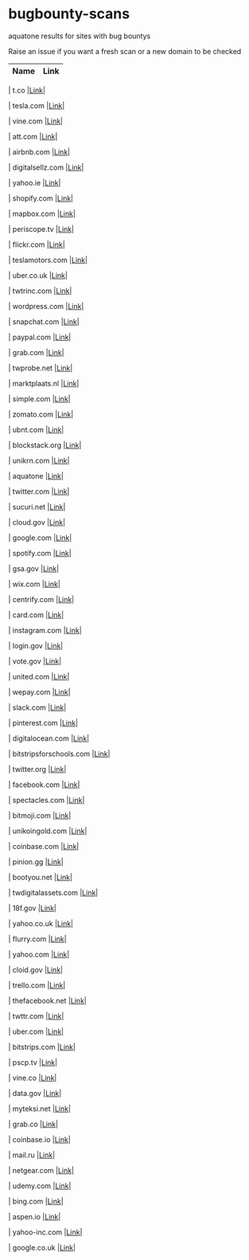 # bugbounty-scans

aquatone results for sites with bug bountys


Raise an issue if you want a fresh scan or a new domain to be checked



| Name     | Link |
| ---      | ---  |

| t.co     |<a href="https://random-robbie.github.io/bugbounty-scans/t.co/report/report_page_0.html">Link</a>|


| tesla.com     |<a href="https://random-robbie.github.io/bugbounty-scans/tesla.com/report/report_page_0.html">Link</a>|


| vine.com     |<a href="https://random-robbie.github.io/bugbounty-scans/vine.com/report/report_page_0.html">Link</a>|


| att.com     |<a href="https://random-robbie.github.io/bugbounty-scans/att.com/report/report_page_0.html">Link</a>|


| airbnb.com     |<a href="https://random-robbie.github.io/bugbounty-scans/airbnb.com/report/report_page_0.html">Link</a>|


| digitalsellz.com     |<a href="https://random-robbie.github.io/bugbounty-scans/digitalsellz.com/report/report_page_0.html">Link</a>|


| yahoo.ie     |<a href="https://random-robbie.github.io/bugbounty-scans/yahoo.ie/report/report_page_0.html">Link</a>|


| shopify.com     |<a href="https://random-robbie.github.io/bugbounty-scans/shopify.com/report/report_page_0.html">Link</a>|


| mapbox.com     |<a href="https://random-robbie.github.io/bugbounty-scans/mapbox.com/report/report_page_0.html">Link</a>|


| periscope.tv     |<a href="https://random-robbie.github.io/bugbounty-scans/periscope.tv/report/report_page_0.html">Link</a>|


| flickr.com     |<a href="https://random-robbie.github.io/bugbounty-scans/flickr.com/report/report_page_0.html">Link</a>|


| teslamotors.com     |<a href="https://random-robbie.github.io/bugbounty-scans/teslamotors.com/report/report_page_0.html">Link</a>|


| uber.co.uk     |<a href="https://random-robbie.github.io/bugbounty-scans/uber.co.uk/report/report_page_0.html">Link</a>|


| twtrinc.com     |<a href="https://random-robbie.github.io/bugbounty-scans/twtrinc.com/report/report_page_0.html">Link</a>|


| wordpress.com     |<a href="https://random-robbie.github.io/bugbounty-scans/wordpress.com/report/report_page_0.html">Link</a>|


| snapchat.com     |<a href="https://random-robbie.github.io/bugbounty-scans/snapchat.com/report/report_page_0.html">Link</a>|


| paypal.com     |<a href="https://random-robbie.github.io/bugbounty-scans/paypal.com/report/report_page_0.html">Link</a>|


| grab.com     |<a href="https://random-robbie.github.io/bugbounty-scans/grab.com/report/report_page_0.html">Link</a>|


| twprobe.net     |<a href="https://random-robbie.github.io/bugbounty-scans/twprobe.net/report/report_page_0.html">Link</a>|


| marktplaats.nl     |<a href="https://random-robbie.github.io/bugbounty-scans/marktplaats.nl/report/report_page_0.html">Link</a>|


| simple.com     |<a href="https://random-robbie.github.io/bugbounty-scans/simple.com/report/report_page_0.html">Link</a>|


| zomato.com     |<a href="https://random-robbie.github.io/bugbounty-scans/zomato.com/report/report_page_0.html">Link</a>|


| ubnt.com     |<a href="https://random-robbie.github.io/bugbounty-scans/ubnt.com/report/report_page_0.html">Link</a>|


| blockstack.org     |<a href="https://random-robbie.github.io/bugbounty-scans/blockstack.org/report/report_page_0.html">Link</a>|




| unikrn.com     |<a href="https://random-robbie.github.io/bugbounty-scans/unikrn.com/report/report_page_0.html">Link</a>|


| aquatone     |<a href="https://random-robbie.github.io/bugbounty-scans/aquatone/report/report_page_0.html">Link</a>|


| twitter.com     |<a href="https://random-robbie.github.io/bugbounty-scans/twitter.com/report/report_page_0.html">Link</a>|


| sucuri.net     |<a href="https://random-robbie.github.io/bugbounty-scans/sucuri.net/report/report_page_0.html">Link</a>|


| cloud.gov     |<a href="https://random-robbie.github.io/bugbounty-scans/cloud.gov/report/report_page_0.html">Link</a>|


| google.com     |<a href="https://random-robbie.github.io/bugbounty-scans/google.com/report/report_page_0.html">Link</a>|


| spotify.com     |<a href="https://random-robbie.github.io/bugbounty-scans/spotify.com/report/report_page_0.html">Link</a>|


| gsa.gov     |<a href="https://random-robbie.github.io/bugbounty-scans/gsa.gov/report/report_page_0.html">Link</a>|


| wix.com     |<a href="https://random-robbie.github.io/bugbounty-scans/wix.com/report/report_page_0.html">Link</a>|


| centrify.com     |<a href="https://random-robbie.github.io/bugbounty-scans/centrify.com/report/report_page_0.html">Link</a>|


| card.com     |<a href="https://random-robbie.github.io/bugbounty-scans/card.com/report/report_page_0.html">Link</a>|


| instagram.com     |<a href="https://random-robbie.github.io/bugbounty-scans/instagram.com/report/report_page_0.html">Link</a>|


| login.gov     |<a href="https://random-robbie.github.io/bugbounty-scans/login.gov/report/report_page_0.html">Link</a>|


| vote.gov     |<a href="https://random-robbie.github.io/bugbounty-scans/vote.gov/report/report_page_0.html">Link</a>|


| united.com     |<a href="https://random-robbie.github.io/bugbounty-scans/united.com/report/report_page_0.html">Link</a>|


| wepay.com     |<a href="https://random-robbie.github.io/bugbounty-scans/wepay.com/report/report_page_0.html">Link</a>|


| slack.com     |<a href="https://random-robbie.github.io/bugbounty-scans/slack.com/report/report_page_0.html">Link</a>|


| pinterest.com     |<a href="https://random-robbie.github.io/bugbounty-scans/pinterest.com/report/report_page_0.html">Link</a>|


| digitalocean.com     |<a href="https://random-robbie.github.io/bugbounty-scans/digitalocean.com/report/report_page_0.html">Link</a>|


| bitstripsforschools.com     |<a href="https://random-robbie.github.io/bugbounty-scans/bitstripsforschools.com/report/report_page_0.html">Link</a>|


| twitter.org     |<a href="https://random-robbie.github.io/bugbounty-scans/twitter.org/report/report_page_0.html">Link</a>|


| facebook.com     |<a href="https://random-robbie.github.io/bugbounty-scans/facebook.com/report/report_page_0.html">Link</a>|


| spectacles.com     |<a href="https://random-robbie.github.io/bugbounty-scans/spectacles.com/report/report_page_0.html">Link</a>|


| bitmoji.com     |<a href="https://random-robbie.github.io/bugbounty-scans/bitmoji.com/report/report_page_0.html">Link</a>|


| unikoingold.com     |<a href="https://random-robbie.github.io/bugbounty-scans/unikoingold.com/report/report_page_0.html">Link</a>|


| coinbase.com     |<a href="https://random-robbie.github.io/bugbounty-scans/coinbase.com/report/report_page_0.html">Link</a>|


| pinion.gg     |<a href="https://random-robbie.github.io/bugbounty-scans/pinion.gg/report/report_page_0.html">Link</a>|


| bootyou.net     |<a href="https://random-robbie.github.io/bugbounty-scans/bootyou.net/report/report_page_0.html">Link</a>|


| twdigitalassets.com     |<a href="https://random-robbie.github.io/bugbounty-scans/twdigitalassets.com/report/report_page_0.html">Link</a>|


| 18f.gov     |<a href="https://random-robbie.github.io/bugbounty-scans/18f.gov/report/report_page_0.html">Link</a>|


| yahoo.co.uk     |<a href="https://random-robbie.github.io/bugbounty-scans/yahoo.co.uk/report/report_page_0.html">Link</a>|


| flurry.com     |<a href="https://random-robbie.github.io/bugbounty-scans/flurry.com/report/report_page_0.html">Link</a>|


| yahoo.com     |<a href="https://random-robbie.github.io/bugbounty-scans/yahoo.com/report/report_page_0.html">Link</a>|


| cloid.gov     |<a href="https://random-robbie.github.io/bugbounty-scans/cloid.gov/report/report_page_0.html">Link</a>|


| trello.com     |<a href="https://random-robbie.github.io/bugbounty-scans/trello.com/report/report_page_0.html">Link</a>|


| thefacebook.net     |<a href="https://random-robbie.github.io/bugbounty-scans/thefacebook.net/report/report_page_0.html">Link</a>|


| twttr.com     |<a href="https://random-robbie.github.io/bugbounty-scans/twttr.com/report/report_page_0.html">Link</a>|


| uber.com     |<a href="https://random-robbie.github.io/bugbounty-scans/uber.com/report/report_page_0.html">Link</a>|


| bitstrips.com     |<a href="https://random-robbie.github.io/bugbounty-scans/bitstrips.com/report/report_page_0.html">Link</a>|


| pscp.tv     |<a href="https://random-robbie.github.io/bugbounty-scans/pscp.tv/report/report_page_0.html">Link</a>|


| vine.co     |<a href="https://random-robbie.github.io/bugbounty-scans/vine.co/report/report_page_0.html">Link</a>|


| data.gov     |<a href="https://random-robbie.github.io/bugbounty-scans/data.gov/report/report_page_0.html">Link</a>|


| myteksi.net     |<a href="https://random-robbie.github.io/bugbounty-scans/myteksi.net/report/report_page_0.html">Link</a>|


| grab.co     |<a href="https://random-robbie.github.io/bugbounty-scans/grab.co/report/report_page_0.html">Link</a>|


| coinbase.io     |<a href="https://random-robbie.github.io/bugbounty-scans/coinbase.io/report/report_page_0.html">Link</a>|


| mail.ru     |<a href="https://random-robbie.github.io/bugbounty-scans/mail.ru/report/report_page_0.html">Link</a>|


| netgear.com     |<a href="https://random-robbie.github.io/bugbounty-scans/netgear.com/report/report_page_0.html">Link</a>|


| udemy.com     |<a href="https://random-robbie.github.io/bugbounty-scans/udemy.com/report/report_page_0.html">Link</a>|


| bing.com     |<a href="https://random-robbie.github.io/bugbounty-scans/bing.com/report/report_page_0.html">Link</a>|


| aspen.io     |<a href="https://random-robbie.github.io/bugbounty-scans/aspen.io/report/report_page_0.html">Link</a>|


| yahoo-inc.com     |<a href="https://random-robbie.github.io/bugbounty-scans/yahoo-inc.com/report/report_page_0.html">Link</a>|


| google.co.uk     |<a href="https://random-robbie.github.io/bugbounty-scans/google.co.uk/report/report_page_0.html">Link</a>|


